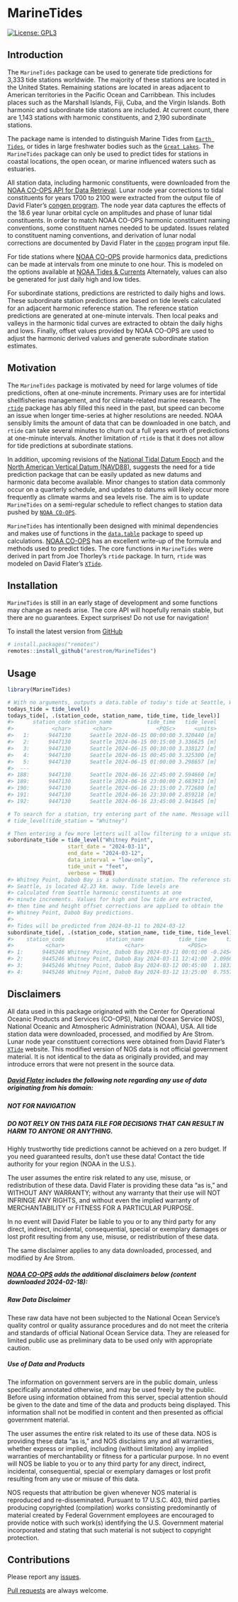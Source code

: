
<!-- README.md is generated from README.Rmd. Please edit that file -->

# MarineTides

<!-- badges: start -->

[![License:
GPL3](https://img.shields.io/badge/License-GPL3-blue.svg)](https://www.gnu.org/licenses/gpl-3.0.en.html)

<!-- badges: end -->

## Introduction

The `MarineTides` package can be used to generate tide predictions for
3,333 tide stations worldwide. The majority of these stations are
located in the United States. Remaining stations are located in areas
adjacent to American territories in the Pacific Ocean and Carribbean.
This includes places such as the Marshall Islands, Fiji, Cuba, and the
Virgin Islands. Both harmonic and subordinate tide stations are
included. At current count, there are 1,143 stations with harmonic
constituents, and 2,190 subordinate stations.

The package name is intended to distinguish Marine Tides from
[`Earth Tides`](https://en.wikipedia.org/wiki/Earth_tide), or tides in
large freshwater bodies such as the
[`Great Lakes`](https://oceanservice.noaa.gov/facts/gltides.html). The
`MarineTides` package can only be used to predict tides for stations in
coastal locations, the open ocean, or marine influenced waters such as
estuaries.

All station data, including harmonic constituents, were downloaded from
the [NOAA CO-OPS API for Data
Retrieval](https://api.tidesandcurrents.noaa.gov/api/prod/#products).
Lunar node year corrections to tidal constituents for years 1700 to 2100
were extracted from the output file of David Flater’s [congen
program](https://flaterco.com/xtide/files.html#harmonicsfiles). The node
year data captures the effects of the 18.6 year lunar orbital cycle on
amplitudes and phase of lunar tidal constituents. In order to match NOAA
CO-OPS harmonic constituent naming conventions, some constituent names
needed to be updated. Issues related to constituent naming conventions,
and derivation of lunar nodal corrections are documented by David Flater
in the [`congen`](https://flaterco.com/files/xtide/congen_input.txt)
program input file.

For tide stations where [NOAA
CO-OPS](https://api.tidesandcurrents.noaa.gov/api/prod/#products)
provide harmonics data, predictions can be made at intervals from one
minute to one hour. This is modeled on the options available at [NOAA
Tides & Currents](https://tidesandcurrents.noaa.gov/) Alternately,
values can also be generated for just daily high and low tides.

For subordinate stations, predictions are restricted to daily highs and
lows. These subordinate station predictions are based on tide levels
calculated for an adjacent harmonic reference station. The reference
station predictions are generated at one-minute intervals. Then local
peaks and valleys in the harmonic tidal curves are extracted to obtain
the daily highs and lows. Finally, offset values provided by NOAA CO-OPS
are used to adjust the harmonic derived values and generate subordinate
station estimates.

## Motivation

The `MarineTides` package is motivated by need for large volumes of tide
predictions, often at one-minute increments. Primary uses are for
intertidal shellfisheries management, and for climate-related marine
research. The [`rtide`](https://github.com/poissonconsulting/rtide)
package has ably filled this need in the past, but speed can become an
issue when longer time-series at higher resolutions are needed. NOAA
sensibly limits the amount of data that can be downloaded in one batch,
and `rtide` can take several minutes to churn out a full years worth of
predictions at one-minute intervals. Another limitation of `rtide` is
that it does not allow for tide predictions at subordinate stations.

In addition, upcoming revisions of the [National Tidal Datum
Epoch](https://tidesandcurrents.noaa.gov/datum-updates/ntde/) and the
[North American Vertical Datum
(NAVD88)](https://oceanservice.noaa.gov/geodesy/three-datums.html),
suggests the need for a tide prediction package that can be easily
updated as new datums and harmonic data become available. Minor changes
to station data commonly occur on a quarterly schedule, and updates to
datums will likely occur more frequently as climate warms and sea levels
rise. The aim is to update `MarineTides` on a semi-regular schedule to
reflect changes to station data pushed by
[`NOAA CO-OPS`](https://tidesandcurrents.noaa.gov/products.html).

`MarineTides` has intentionally been designed with minimal dependencies
and makes use of functions in the
[`data.table`](https://rdatatable.gitlab.io/data.table/) package to
speed up calculations. [NOAA
CO-OPS](https://tidesandcurrents.noaa.gov/about_harmonic_constituents.html)
has an excellent write-up of the formula and methods used to predict
tides. The core functions in `MarineTides` were derived in part from Joe
Thorley’s `rtide` package. In turn, `rtide` was modeled on David
Flater’s [`XTide`](https://flaterco.com/xtide/).

## Installation

`MarineTides` is still in an early stage of development and some
functions may change as needs arise. The core API will hopefully remain
stable, but there are no guarantees. Expect surprises! Do not use for
navigation!

To install the latest version from
[GitHub](https://github.com/arestrom/MarineTides)

``` r
# install.packages("remotes")
remotes::install_github("arestrom/MarineTides")
```

## Usage

``` r
library(MarineTides)

# With no arguments, outputs a data.table of today's tide at Seattle, WA in 15 minute increments.
todays_tide = tide_level()
todays_tide[, .(station_code, station_name, tide_time, tide_level)]
#>      station_code station_name           tide_time   tide_level
#>            <char>       <char>              <POSc>      <units>
#>   1:      9447130      Seattle 2024-06-15 00:00:00 3.320440 [m]
#>   2:      9447130      Seattle 2024-06-15 00:15:00 3.336625 [m]
#>   3:      9447130      Seattle 2024-06-15 00:30:00 3.338127 [m]
#>   4:      9447130      Seattle 2024-06-15 00:45:00 3.325300 [m]
#>   5:      9447130      Seattle 2024-06-15 01:00:00 3.298657 [m]
#>  ---                                                           
#> 188:      9447130      Seattle 2024-06-16 22:45:00 2.594660 [m]
#> 189:      9447130      Seattle 2024-06-16 23:00:00 2.683913 [m]
#> 190:      9447130      Seattle 2024-06-16 23:15:00 2.772680 [m]
#> 191:      9447130      Seattle 2024-06-16 23:30:00 2.859218 [m]
#> 192:      9447130      Seattle 2024-06-16 23:45:00 2.941645 [m]

# To search for a station, try entering part of the name. Message will include list of possible matches.
# tide_level(tide_station = "Whitney")

# Then entering a few more letters will allow filtering to a unique station
subordinate_tide = tide_level("Whitney Point",
                   start_date = "2024-03-11",
                   end_date = "2024-03-12",
                   data_interval = "low-only",
                   tide_unit = "feet",
                   verbose = TRUE)
#> Whitney Point, Dabob Bay is a subordinate station. The reference station, 
#> Seattle, is located 42.23 km. away. Tide levels are 
#> calculated from Seattle harmonic constituents at one 
#> minute increments. Values for high and low tide are extracted, 
#> then time and height offset corrections are applied to obtain the 
#> Whitney Point, Dabob Bay predictions. 
#> 
#> Tides will be predicted from 2024-03-11 to 2024-03-12
subordinate_tide[, .(station_code, station_name, tide_time, tide_level)]
#>    station_code             station_name           tide_time      tide_level
#>          <char>                   <char>              <POSc>         <units>
#> 1:      9445246 Whitney Point, Dabob Bay 2024-03-11 00:01:00 -0.2454090 [ft]
#> 2:      9445246 Whitney Point, Dabob Bay 2024-03-11 12:41:00  2.0966149 [ft]
#> 3:      9445246 Whitney Point, Dabob Bay 2024-03-12 00:45:00  1.1837560 [ft]
#> 4:      9445246 Whitney Point, Dabob Bay 2024-03-12 13:25:00  0.7557052 [ft]
```

## Disclaimers

All data used in this package originated with the Center for Operational
Oceanic Products and Services (CO-OPS), National Ocean Service (NOS),
National Oceanic and Atmospheric Administration (NOAA), USA. All tide
station data were downloaded, processed, and modified by Are Strom.
Lunar node year constituent corrections were obtained from David
Flater’s [`XTide`](https://flaterco.com/xtide/) website. This modified
version of NOS data is not official government material. It is not
identical to the data as originally provided, and may introduce errors
that were not present in the source data.

##### [David Flater](https://flaterco.com/xtide/disclaimer.html) includes the following note regarding any use of data originating from his domain:

##### NOT FOR NAVIGATION

##### DO NOT RELY ON THIS DATA FILE FOR DECISIONS THAT CAN RESULT IN HARM TO ANYONE OR ANYTHING.

Highly trustworthy tide predictions cannot be achieved on a zero budget.
If you need guaranteed results, don’t use these data! Contact the tide
authority for your region (NOAA in the U.S.).

The user assumes the entire risk related to any use, misuse, or
redistribution of these data. David Flater is providing these data “as
is,” and WITHOUT ANY WARRANTY; without any warranty that their use will
NOT INFRINGE ANY RIGHTS, and without even the implied warranty of
MERCHANTABILITY or FITNESS FOR A PARTICULAR PURPOSE.

In no event will David Flater be liable to you or to any third party for
any direct, indirect, incidental, consequential, special or exemplary
damages or lost profit resulting from any use, misuse, or redistribution
of these data.

The same disclaimer applies to any data downloaded, processed, and
modified by Are Strom.

##### [NOAA CO-OPS](https://tidesandcurrents.noaa.gov/disclaimers.html) adds the additional disclaimers below (content downloaded 2024-02-18):

##### Raw Data Disclaimer

These raw data have not been subjected to the National Ocean Service’s
quality control or quality assurance procedures and do not meet the
criteria and standards of official National Ocean Service data. They are
released for limited public use as preliminary data to be used only with
appropriate caution.

##### Use of Data and Products

The information on government servers are in the public domain, unless
specifically annotated otherwise, and may be used freely by the public.
Before using information obtained from this server, special attention
should be given to the date and time of the data and products being
displayed. This information shall not be modified in content and then
presented as official government material.

The user assumes the entire risk related to its use of these data. NOS
is providing these data “as is,” and NOS disclaims any and all
warranties, whether express or implied, including (without limitation)
any implied warranties of merchantability or fitness for a particular
purpose. In no event will NOS be liable to you or to any third party for
any direct, indirect, incidental, consequential, special or exemplary
damages or lost profit resulting from any use or misuse of this data.

NOS requests that attribution be given whenever NOS material is
reproduced and re-disseminated. Pursuant to 17 U.S.C. 403, third parties
producing copyrighted (compilation) works consisting predominantly of
material created by Federal Government employees are encouraged to
provide notice with such work(s) identifying the U.S. Government
material incorporated and stating that such material is not subject to
copyright protection.

## Contributions

Please report any
[issues](https://github.com/arestrom/MarineTides/issues).

[Pull requests](https://github.com/arestrom/MarineTides/pulls) are
always welcome.
